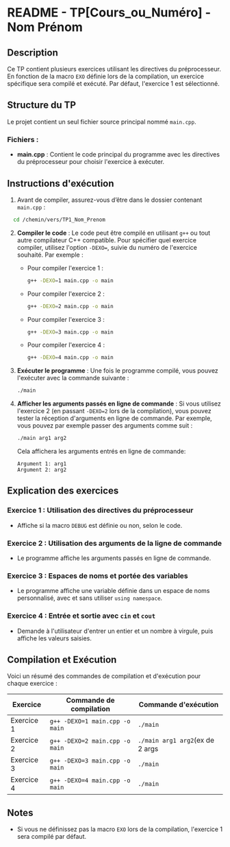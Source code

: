 
# README - TP[Cours_ou_Numéro] - Nom Prénom

## Description

Ce TP contient plusieurs exercices  utilisant les directives du préprocesseur. En fonction de la macro `EXO` définie lors de la compilation, un exercice spécifique sera compilé et exécuté. Par défaut, l'exercice 1 est sélectionné. 

## Structure du TP

Le projet contient un seul fichier source principal nommé `main.cpp`.

### Fichiers :
- **main.cpp** : Contient le code principal du programme avec les directives du préprocesseur pour choisir l'exercice à exécuter.

## Instructions d'exécution

1. Avant de compiler, assurez-vous d’être dans le dossier contenant `main.cpp` :
 ```bash
   cd /chemin/vers/TP1_Nom_Prenom
   ```



2. **Compiler le code** :
   Le code peut être compilé en utilisant `g++` ou tout autre compilateur C++ compatible. Pour spécifier quel exercice compiler, utilisez l'option `-DEXO=`, suivie du numéro de l'exercice souhaité. Par exemple :
   - Pour compiler l'exercice 1 :
     ```bash
     g++ -DEXO=1 main.cpp -o main
     ```
   - Pour compiler l'exercice 2 :
     ```bash
     g++ -DEXO=2 main.cpp -o main
     ```
   - Pour compiler l'exercice 3 :
     ```bash
     g++ -DEXO=3 main.cpp -o main
     ```
   - Pour compiler l'exercice 4 :
     ```bash
     g++ -DEXO=4 main.cpp -o main
     ```

3. **Exécuter le programme** :
   Une fois le programme compilé, vous pouvez l'exécuter avec la commande suivante :
   ```bash
   ./main
   ```

4. **Afficher les arguments passés en ligne de commande** :
   Si vous utilisez l'exercice 2 (en passant `-DEXO=2` lors de la compilation), vous pouvez tester la réception d'arguments en ligne de commande. Par exemple, vous pouvez par exemple passer des arguments comme suit :
   ```bash
   ./main arg1 arg2
   ```

   Cela affichera les arguments entrés en ligne de commande:
   ```
   Argument 1: arg1
   Argument 2: arg2
   ```

## Explication des exercices

### Exercice 1 : Utilisation des directives du préprocesseur
- Affiche si la macro `DEBUG` est définie ou non, selon le code.

### Exercice 2 : Utilisation des arguments de la ligne de commande
- Le programme affiche les arguments passés en ligne de commande.

### Exercice 3 : Espaces de noms et portée des variables
- Le programme affiche une variable définie dans un espace de noms personnalisé, avec et sans utiliser `using namespace`.

### Exercice 4 : Entrée et sortie avec `cin` et `cout`
- Demande à l'utilisateur d'entrer un entier et un nombre à virgule, puis affiche les valeurs saisies.

## Compilation et Exécution

Voici un résumé des commandes de compilation et d'exécution pour chaque exercice :

| Exercice  |Commande de compilation                           | Commande d'exécution             |
|------------|------------------------------------------------|-----------------------------------|
| Exercice 1 | `g++ -DEXO=1 main.cpp -o main`                    | `./main`                       |
| Exercice 2 | `g++ -DEXO=2 main.cpp -o main`                    | `./main arg1 arg2`(ex de 2 args|
| Exercice 3 | `g++ -DEXO=3 main.cpp -o main`                    | `./main`                       |
| Exercice 4 | `g++ -DEXO=4 main.cpp -o main`                    | `./main`                       |

## Notes

- Si vous ne définissez pas la macro `EXO` lors de la compilation, l'exercice 1 sera compilé par défaut.
